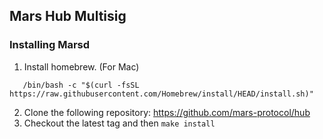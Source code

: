## Mars Hub Multisig 

### Installing Marsd 

1. Install homebrew. (For Mac)
```
   /bin/bash -c "$(curl -fsSL https://raw.githubusercontent.com/Homebrew/install/HEAD/install.sh)"
```
2. Clone the following repository:
   https://github.com/mars-protocol/hub
3. Checkout the latest tag and then ```make install```

